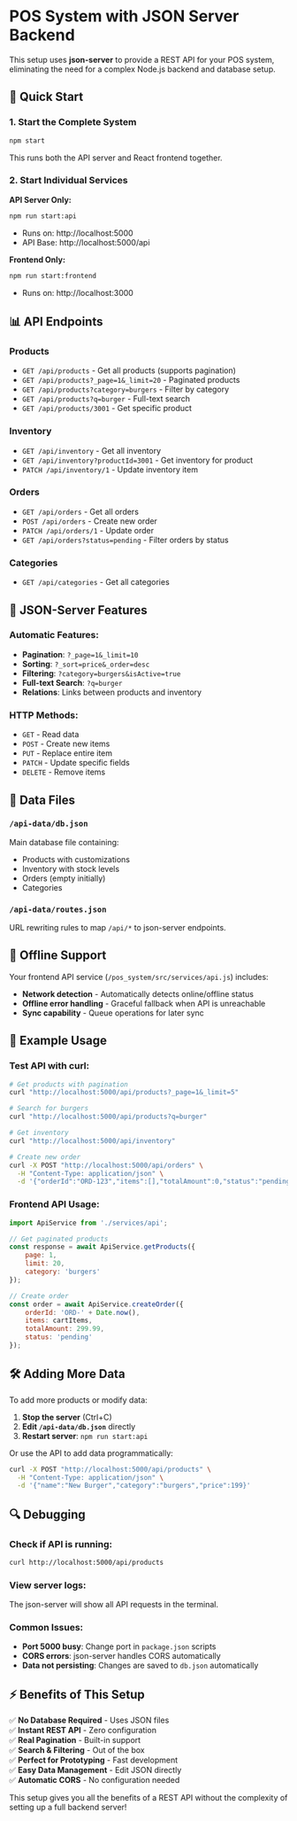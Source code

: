# POS System with JSON Server Backend

This setup uses **json-server** to provide a REST API for your POS system, eliminating the need for a complex Node.js backend and database setup.

## 🚀 Quick Start

### 1. Start the Complete System
```bash
npm start
```
This runs both the API server and React frontend together.

### 2. Start Individual Services

**API Server Only:**
```bash
npm run start:api
```
- Runs on: http://localhost:5000
- API Base: http://localhost:5000/api

**Frontend Only:**
```bash
npm run start:frontend
```
- Runs on: http://localhost:3000

## 📊 API Endpoints

### Products
- `GET /api/products` - Get all products (supports pagination)
- `GET /api/products?_page=1&_limit=20` - Paginated products
- `GET /api/products?category=burgers` - Filter by category
- `GET /api/products?q=burger` - Full-text search
- `GET /api/products/3001` - Get specific product

### Inventory
- `GET /api/inventory` - Get all inventory
- `GET /api/inventory?productId=3001` - Get inventory for product
- `PATCH /api/inventory/1` - Update inventory item

### Orders
- `GET /api/orders` - Get all orders
- `POST /api/orders` - Create new order
- `PATCH /api/orders/1` - Update order
- `GET /api/orders?status=pending` - Filter orders by status

### Categories
- `GET /api/categories` - Get all categories

## 🔧 JSON-Server Features

### Automatic Features:
- **Pagination**: `?_page=1&_limit=10`
- **Sorting**: `?_sort=price&_order=desc`  
- **Filtering**: `?category=burgers&isActive=true`
- **Full-text Search**: `?q=burger`
- **Relations**: Links between products and inventory

### HTTP Methods:
- `GET` - Read data
- `POST` - Create new items
- `PUT` - Replace entire item
- `PATCH` - Update specific fields
- `DELETE` - Remove items

## 📁 Data Files

### `/api-data/db.json`
Main database file containing:
- Products with customizations
- Inventory with stock levels
- Orders (empty initially)
- Categories

### `/api-data/routes.json`
URL rewriting rules to map `/api/*` to json-server endpoints.

## 🔄 Offline Support

Your frontend API service (`/pos_system/src/services/api.js`) includes:
- **Network detection** - Automatically detects online/offline status
- **Offline error handling** - Graceful fallback when API is unreachable
- **Sync capability** - Queue operations for later sync

## 📝 Example Usage

### Test API with curl:
```bash
# Get products with pagination
curl "http://localhost:5000/api/products?_page=1&_limit=5"

# Search for burgers
curl "http://localhost:5000/api/products?q=burger"

# Get inventory
curl "http://localhost:5000/api/inventory"

# Create new order
curl -X POST "http://localhost:5000/api/orders" \
  -H "Content-Type: application/json" \
  -d '{"orderId":"ORD-123","items":[],"totalAmount":0,"status":"pending"}'
```

### Frontend API Usage:
```javascript
import ApiService from './services/api';

// Get paginated products
const response = await ApiService.getProducts({
    page: 1,
    limit: 20,
    category: 'burgers'
});

// Create order
const order = await ApiService.createOrder({
    orderId: 'ORD-' + Date.now(),
    items: cartItems,
    totalAmount: 299.99,
    status: 'pending'
});
```

## 🛠 Adding More Data

To add more products or modify data:

1. **Stop the server** (Ctrl+C)
2. **Edit `/api-data/db.json`** directly
3. **Restart server**: `npm run start:api`

Or use the API to add data programmatically:
```bash
curl -X POST "http://localhost:5000/api/products" \
  -H "Content-Type: application/json" \
  -d '{"name":"New Burger","category":"burgers","price":199}'
```

## 🔍 Debugging

### Check if API is running:
```bash
curl http://localhost:5000/api/products
```

### View server logs:
The json-server will show all API requests in the terminal.

### Common Issues:
- **Port 5000 busy**: Change port in `package.json` scripts
- **CORS errors**: json-server handles CORS automatically
- **Data not persisting**: Changes are saved to `db.json` automatically

## ⚡ Benefits of This Setup

✅ **No Database Required** - Uses JSON files  
✅ **Instant REST API** - Zero configuration  
✅ **Real Pagination** - Built-in support  
✅ **Search & Filtering** - Out of the box  
✅ **Perfect for Prototyping** - Fast development  
✅ **Easy Data Management** - Edit JSON directly  
✅ **Automatic CORS** - No configuration needed

This setup gives you all the benefits of a REST API without the complexity of setting up a full backend server!
